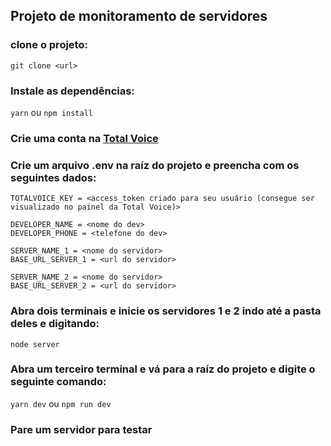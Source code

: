 ## Projeto de monitoramento de servidores

### clone o projeto:
```git clone <url>```
### Instale as dependências:
```yarn``` ou ```npm install```
### Crie uma conta na <b><a href="https://api2.totalvoice.com.br/painel/signup.php">Total Voice</a></b>
### Crie um arquivo .env na raíz do projeto e preencha com os seguintes dados:
```
TOTALVOICE_KEY = <access_token criado para seu usuário (consegue ser visualizado no painel da Total Voice)>

DEVELOPER_NAME = <nome do dev>
DEVELOPER_PHONE = <telefone do dev>

SERVER_NAME_1 = <nome do servidor>
BASE_URL_SERVER_1 = <url do servidor>

SERVER_NAME_2 = <nome do servidor>
BASE_URL_SERVER_2 = <url do servidor>
```
### Abra dois terminais e inicie os servidores 1 e 2 indo até a pasta deles e digitando:
```node server```
### Abra um terceiro terminal e vá para a raíz do projeto e digite o seguinte comando:
```yarn dev``` ou ```npm run dev```
### Pare um servidor para testar

